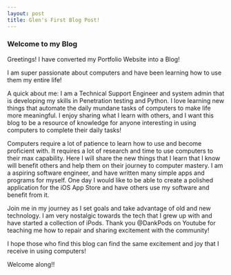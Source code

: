 ```yaml
---
layout: post
title: Glen's First Blog Post!
---
```

### Welcome to my Blog

Greetings! I have converted my Portfolio Website into a Blog!

I am super passionate about computers and have been learning how to use them my entire life! 

A quick about me: I am a Technical Support Engineer and system admin that is developing my skills in Penetration testing and Python. I love learning new things that automate the daily mundane tasks of computers to make life more meaningful. I enjoy sharing what I learn with others, and I want this blog to be a resource of knowledge for anyone interesting in using computers to complete their daily tasks!

Computers require a lot of patience to learn how to use and become proficient with. It requires a lot of research and time to use computers to their max capability. Here I will share the new things that I learn that I know will benefit others and help them on their journey to computer mastery. I am a aspiring software engineer, and have written many simple apps and programs for myself. One day I would like to be able to create a polished application for the iOS App Store and have others use my software and benefit from it.

Join me in my journey as I set goals and take advantage of old and new technology. I am very nostalgic towards the tech that I grew up with and have started a collection of iPods. Thank you @DankPods on Youtube for teaching me how to repair and sharing excitement with the community!

I hope those who find this blog can find the same excitement and joy that I receive in using computers!

Welcome along!!

